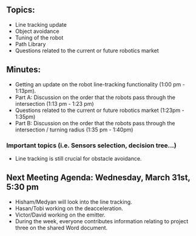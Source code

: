 ## Topics:
- Line tracking update
- Object avoidance
- Tuning of the robot
- Path Library
- Questions related to the current or future robotics market  

## Minutes:
- Getting an update on the robot line-tracking functionality   (1:00 pm - 1:13pm).
- Part A: Discussion on the order that the robots pass through the intersection (1:13 pm - 1:23 pm)
- Questions related to the current or future robotics market (1:23pm - 1:35pm)
- Part B: Discussion on the order that the robots pass through the intersection / turning radius (1:35 pm - 1:40pm)

### **Important topics**  (i.e. Sensors selection, decision tree...)
- Line tracking is still crucial for obstacle avoidance.

## Next Meeting Agenda: Wednesday, March 31st, 5:30 pm
- Hisham/Medyan will look into the line tracking.
- Hasan/Tobi working on the deacceleration.
- Victor/David working on the emitter.
- During the week, everyone contributes information relating to project three on the shared Word document.